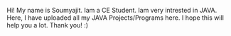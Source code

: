 Hi! My name is Soumyajit. Iam a CE Student.
Iam very intrested in JAVA.
Here, I have uploaded all my JAVA Projects/Programs here.
I hope this will help you a lot.
Thank you! :)
